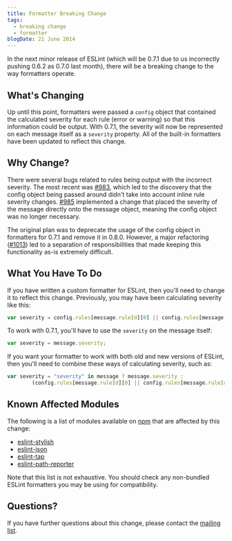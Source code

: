 ```yaml
---
title: Formatter Breaking Change
tags:
  - breaking change
  - formatter
blogDate: 21 June 2014
---
```


In the next minor release of ESLint (which will be 0.7.1 due to us incorrectly pushing 0.6.2 as 0.7.0 last month), there will be a breaking change to the way formatters operate.

## What's Changing

Up until this point, formatters were passed a `config` object that contained the calculated severity for each rule (error or warning) so that this information could be output. With 0.7.1, the severity will now be represented on each message itself as a `severity` property. All of the built-in formatters have been updated to reflect this change.

## Why Change?

There were several bugs related to rules being output with the incorrect severity. The most recent was [#983](https://github.com/eslint/eslint/issues/983), which led to the discovery that the config object being passed around didn't take into account inline rule severity changes. [#985](https://github.com/eslint/eslint/pull/985) implemented a change that placed the severity of the message directly onto the message object, meaning the config object was no longer necessary.

The original plan was to deprecate the usage of the config object in formatters for 0.7.1 and remove it in 0.8.0. However, a major refactoring ([#1013](https://github.com/eslint/eslint/pull/1013)) led to a separation of responsibilities that made keeping this functionality as-is extremely difficult.

## What You Have To Do

If you have written a custom formatter for ESLint, then you'll need to change it to reflect this change. Previously, you may have been calculating severity like this:

```js
var severity = config.rules[message.ruleId][0] || config.rules[message.ruleId];
```

To work with 0.7.1, you'll have to use the `severity` on the message itself:

```js
var severity = message.severity;
```

If you want your formatter to work with both old and new versions of ESLint, then you'll need to combine these ways of calculating severity, such as:

```js
var severity = "severity" in message ? message.severity :
        (config.rules[message.ruleId][0] || config.rules[message.ruleId]);
```

## Known Affected Modules

The following is a list of modules available on [npm](https://npmjs.org) that are affected by this change:

* [eslint-stylish](https://www.npmjs.org/package/eslint-stylish)
* [eslint-json](https://www.npmjs.org/package/eslint-json)
* [eslint-tap](https://www.npmjs.org/package/eslint-tap)
* [eslint-path-reporter](https://www.npmjs.org/package/eslint-path-formatter)

Note that this list is not exhaustive. You should check any non-bundled ESLint formatters you may be using for compatibility.

## Questions?

If you have further questions about this change, please contact the [mailing list](https://groups.google.com/group/eslint).
